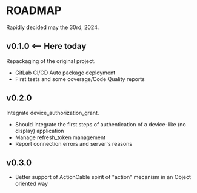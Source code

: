 # ROADMAP

Rapidly decided may the 30rd, 2024.

## v0.1.0 <-- Here today

Repackaging of the original project.

- GitLab CI/CD Auto package deployment
- First tests and some coverage/Code Quality reports

## v0.2.0

Integrate device_authorization_grant.

- Should integrate the first steps of authentication of a device-like (no display) application
- Manage refresh_token management
- Report connection errors and server's reasons

## v0.3.0

- Better support of ActionCable spirit of "action" mecanism in an Object oriented way